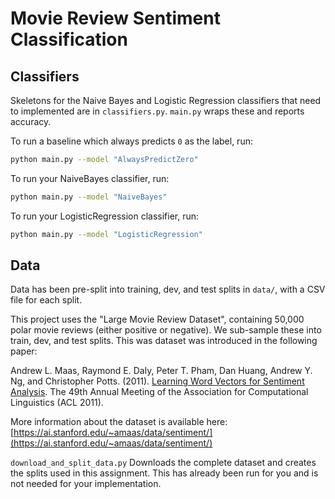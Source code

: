 # Movie Review Sentiment Classification

## Classifiers

Skeletons for the Naive Bayes and Logistic Regression classifiers that need to implemented are in `classifiers.py`.
`main.py` wraps these and reports accuracy.

To run a baseline which always predicts `0` as the label, run:

```bash
python main.py --model "AlwaysPredictZero"
```

To run your NaiveBayes classifier, run:

```bash
python main.py --model "NaiveBayes"
```
To run your LogisticRegression classifier, run:

```bash
python main.py --model "LogisticRegression"
```


## Data

Data has been pre-split into training, dev, and test splits in `data/`, with a CSV file for each split.

This project uses the "Large Movie Review Dataset", containing 50,000 polar movie reviews (either positive or negative). We sub-sample these into train, dev, and test splits. This was dataset was introduced in the following paper:

Andrew L. Maas, Raymond E. Daly, Peter T. Pham, Dan Huang, Andrew Y. Ng, and Christopher Potts. (2011). [Learning Word Vectors for Sentiment Analysis](https://ai.stanford.edu/~amaas/papers/wvSent_acl2011.pdf). The 49th Annual Meeting of the Association for Computational Linguistics (ACL 2011).

More information about the dataset is available here: [https://ai.stanford.edu/~amaas/data/sentiment/](https://ai.stanford.edu/~amaas/data/sentiment/)

`download_and_split_data.py` Downloads the complete dataset and creates the splits used in this assignment. This has already been run for you and is not needed for your implementation.

